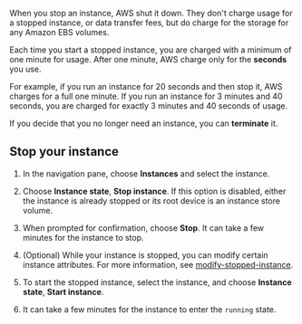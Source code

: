 
When you stop an instance, AWS shut it down. They don't charge usage for a stopped instance, or data transfer fees, but do charge for the storage for any Amazon EBS volumes.

Each time you start a stopped instance, you are charged with a minimum of one minute for usage.
After one minute, AWS charge only for the **seconds** you use.

For example, if you run an instance for 20 seconds and then stop it, AWS charges for a full one minute.
If you run an instance for 3 minutes and 40 seconds, you are charged for exactly 3 minutes and 40 seconds of usage.

If you decide that you no longer need an instance, you can **terminate** it.


## Stop your instance

1. In the navigation pane, choose **Instances** and select the instance\.

1. Choose **Instance state**, **Stop instance**\. If this option is disabled, either the instance is already stopped or its root device is an instance store volume\.

1. When prompted for confirmation, choose **Stop**\. It can take a few minutes for the instance to stop\.

1. \(Optional\) While your instance is stopped, you can modify certain instance attributes\. For more information, see [modify\-stopped\-instance](https://docs.aws.amazon.com/cli/latest/reference/ec2/modify-instance-attribute.html)\.

1. To start the stopped instance, select the instance, and choose **Instance state**, **Start instance**\.

1. It can take a few minutes for the instance to enter the `running` state\.
